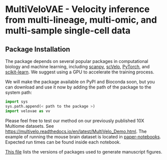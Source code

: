 # MultiVeloVAE - Velocity inference from multi-lineage, multi-omic, and multi-sample single-cell data
## Package Installation
The package depends on several popular packages in computational biology and machine learning, including [scanpy](https://scanpy.readthedocs.io/en/stable/), [scVelo](https://scvelo.readthedocs.io/en/stable/), [PyTorch](https://pytorch.org/), and [scikit-learn](https://scikit-learn.org/stable/). We suggest using a GPU to accelerate the training process.

We will make the package available on PyPI and Bioconda soon, but you can download and use it now by adding the path of the package to the system path:
```python
import sys
sys.path.append(< path to the package >)
import velovae as vv
```

Please feel free to test our method on our previously published 10X Multiome datasets. See https://multivelo.readthedocs.io/en/latest/MultiVelo_Demo.html. The example of running the mouse brain dataset is located in [paper-notebooks](https://github.com/welch-lab/MultiVeloVAE/tree/main/paper-notebooks). Expected run times can be found inside each notebook.

[This file](https://github.com/welch-lab/MultiVeloVAE/blob/main/paper-notebooks/reproducible_package_versions.txt) lists the versions of packages used to generate manuscript figures.
